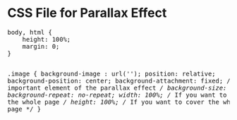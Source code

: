 <h1>CSS File for Parallax Effect</h1>
<pre>
body, html {
    height: 100%;
    margin: 0;
}

.image {
    background-image : url('');
    position: relative;
    background-position: center;
    background-attachment: fixed;                 /* The most important element of the parallax effect */
    background-size: cover;
    background-repeat: no-repeat;
    width: 100%;                                  /* If you want to cover the whole page */
    height: 100%;                                 /* If you want to cover the whole page */
}
</pre>
